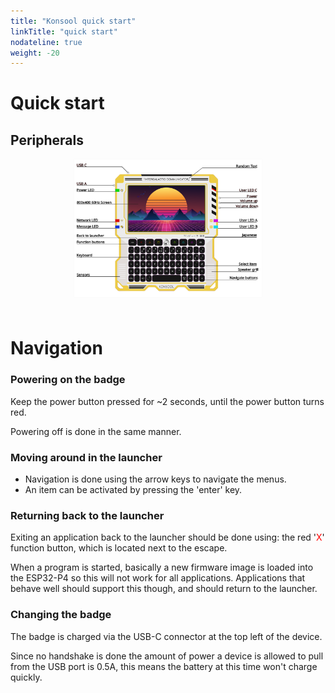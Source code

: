 ```yaml
---
title: "Konsool quick start"
linkTitle: "quick start"
nodateline: true
weight: -20
---
```


# Quick start

## Peripherals  

<a href="./konsool-frontpanel.svg" target="_blank"><img src="./konsool-frontpanel.svg" style="display: block; margin: 0 auto 4rem auto; padding: -1rem; width: 60%"></a>

# Navigation

### Powering on the badge

Keep the power button pressed for ~2 seconds, until the power button turns red.

Powering off is done in the same manner.

### Moving around in the launcher

- Navigation is done using the arrow keys to navigate the menus.
- An item can be activated by pressing the 'enter' key.

### Returning back to the launcher

Exiting an application back to the launcher should be done using: the red '<span style="color: red">X</span>' function button, which is located next to the escape.

When a program is started, basically a new firmware image is loaded into the ESP32-P4 so this will not work for all applications.
Applications that behave well should support this though, and should return to the launcher.

### Changing the badge

The badge is charged via the USB-C connector at the top left of the device.

Since no handshake is done the amount of power a device is allowed to pull from the USB port is 0.5A, this means the battery at this time won't charge quickly.

